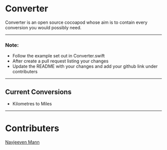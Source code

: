 # Converter

Converter is an open source cocoapod whose aim is to contain every conversion you would possibly need.

----

### Note:

- Follow the example set out in Converter.swift
-  After create a pull request listing your changes
- Update the README with your changes and add your github link under contributers

---

## Current Conversions

- Kilometres to Miles










----
# Contributers

[Navjeeven Mann](http://github.com/JeevenMann "Jeeven's Homepage")

